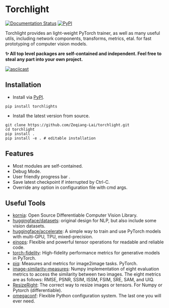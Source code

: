 # Torchlight

[![Documentation Status](https://readthedocs.org/projects/torchlight/badge/?version=latest)](https://torchlight.readthedocs.io/en/latest/?badge=latest)
[![PyPI](https://img.shields.io/pypi/v/torchlights)](https://pypi.org/project/torchlights/)

Torchlight provides  an light-weight PyTorch trainer, as well as many useful utils, including network components, transforms, metrics, etal. for fast prototyping of computer vision models.

**:sparkles: All top level packages are self-contained and independent. Feel free to steal any part into your own project.**

[![asciicast](https://asciinema.org/a/441271.svg)](https://asciinema.org/a/441271)

## Installation

- Install via [PyPI](https://pypi.org/project/torchlights/).

```shell
pip install torchlights
```

- Install the latest version from source.

```shell
git clone https://github.com/Zeqiang-Lai/torchlight.git
cd torchlight
pip install .
pip install -e . # editable installation
```

## Features

- Most modules are self-contained.
- Debug Mode.
- User friendly progress bar .
- Save latest checkpoint if interrupted by Ctrl-C.
- Override any option in configuration file with cmd args.


## Useful Tools

- [kornia](https://github.com/kornia/kornia): Open Source Differentiable Computer Vision Library.
- [huggingface/datasets](https://github.com/huggingface/datasets/): original design for NLP, but also include some vision datasets.
- [huggingface/accelerate](https://github.com/huggingface/accelerate/): A simple way to train and use PyTorch models with multi-GPU, TPU, mixed-precision.
- [einops](https://github.com/arogozhnikov/einops): Flexible and powerful tensor operations for readable and reliable code.
- [torch-fidelity](https://github.com/toshas/torch-fidelity): High-fidelity performance metrics for generative models in PyTorch.
- [piq](https://github.com/photosynthesis-team/piq): Measures and metrics for image2image tasks. PyTorch.
- [image-similarity-measures](https://github.com/up42/image-similarity-measures): Numpy implementation of eight evaluation metrics to access the similarity between two images. The eight metrics are as follows: RMSE, PSNR, SSIM, ISSM, FSIM, SRE, SAM, and UIQ.
- [ResizeRight](https://github.com/assafshocher/ResizeRight): The correct way to resize images or tensors. For Numpy or Pytorch (differentiable).
- [omegaconf](https://github.com/omry/omegaconf): Flexible Python configuration system. The last one you will ever need.